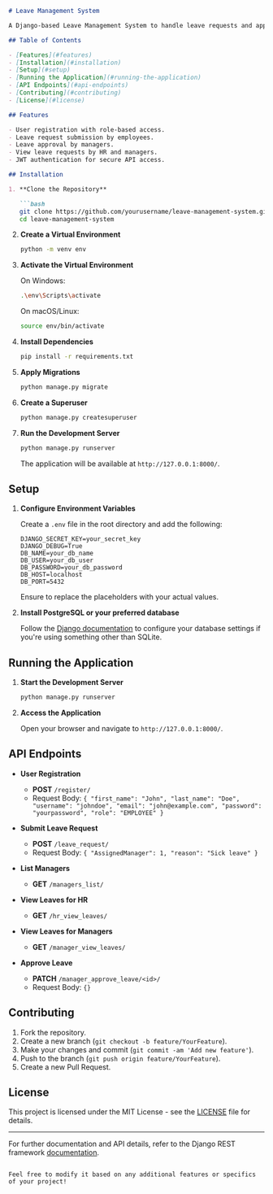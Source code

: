 
```markdown
# Leave Management System

A Django-based Leave Management System to handle leave requests and approvals with role-based access.

## Table of Contents

- [Features](#features)
- [Installation](#installation)
- [Setup](#setup)
- [Running the Application](#running-the-application)
- [API Endpoints](#api-endpoints)
- [Contributing](#contributing)
- [License](#license)

## Features

- User registration with role-based access.
- Leave request submission by employees.
- Leave approval by managers.
- View leave requests by HR and managers.
- JWT authentication for secure API access.

## Installation

1. **Clone the Repository**

   ```bash
   git clone https://github.com/yourusername/leave-management-system.git
   cd leave-management-system
   ```

2. **Create a Virtual Environment**

   ```bash
   python -m venv env
   ```

3. **Activate the Virtual Environment**

   On Windows:
   ```bash
   .\env\Scripts\activate
   ```

   On macOS/Linux:
   ```bash
   source env/bin/activate
   ```

4. **Install Dependencies**

   ```bash
   pip install -r requirements.txt
   ```

5. **Apply Migrations**

   ```bash
   python manage.py migrate
   ```

6. **Create a Superuser**

   ```bash
   python manage.py createsuperuser
   ```

7. **Run the Development Server**

   ```bash
   python manage.py runserver
   ```

   The application will be available at `http://127.0.0.1:8000/`.

## Setup

1. **Configure Environment Variables**

   Create a `.env` file in the root directory and add the following:

   ```env
   DJANGO_SECRET_KEY=your_secret_key
   DJANGO_DEBUG=True
   DB_NAME=your_db_name
   DB_USER=your_db_user
   DB_PASSWORD=your_db_password
   DB_HOST=localhost
   DB_PORT=5432
   ```

   Ensure to replace the placeholders with your actual values.

2. **Install PostgreSQL or your preferred database**

   Follow the [Django documentation](https://docs.djangoproject.com/en/4.0/ref/settings/#databases) to configure your database settings if you're using something other than SQLite.

## Running the Application

1. **Start the Development Server**

   ```bash
   python manage.py runserver
   ```

2. **Access the Application**

   Open your browser and navigate to `http://127.0.0.1:8000/`.

## API Endpoints

- **User Registration**

  - **POST** `/register/`
  - Request Body: `{ "first_name": "John", "last_name": "Doe", "username": "johndoe", "email": "john@example.com", "password": "yourpassword", "role": "EMPLOYEE" }`
  
- **Submit Leave Request**

  - **POST** `/leave_request/`
  - Request Body: `{ "AssignedManager": 1, "reason": "Sick leave" }`

- **List Managers**

  - **GET** `/managers_list/`

- **View Leaves for HR**

  - **GET** `/hr_view_leaves/`

- **View Leaves for Managers**

  - **GET** `/manager_view_leaves/`

- **Approve Leave**

  - **PATCH** `/manager_approve_leave/<id>/`
  - Request Body: `{}`

## Contributing

1. Fork the repository.
2. Create a new branch (`git checkout -b feature/YourFeature`).
3. Make your changes and commit (`git commit -am 'Add new feature'`).
4. Push to the branch (`git push origin feature/YourFeature`).
5. Create a new Pull Request.

## License

This project is licensed under the MIT License - see the [LICENSE](LICENSE) file for details.

---

For further documentation and API details, refer to the Django REST framework [documentation](https://www.django-rest-framework.org/).

```

Feel free to modify it based on any additional features or specifics of your project!